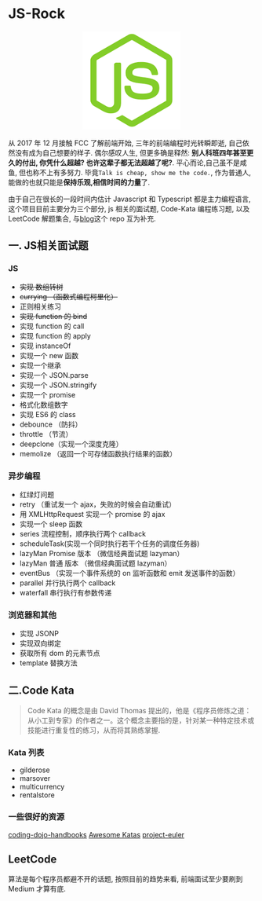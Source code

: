 # JS-Rock

<p align="center">
  <a href="#">
    <img width="200" src="./assets/js-rock.png"></img>
  </a>
</p>

从 2017 年 12 月接触 FCC 了解前端开始, 三年的前端编程时光转瞬即逝, 自己依然没有成为自己想要的样子. 偶尔感叹人生, 但更多确是释然: **别人科班四年甚至更久的付出, 你凭什么超越? 也许这辈子都无法超越了呢?**. 平心而论,自己虽不是咸鱼, 但也称不上有多努力. 毕竟`Talk is cheap, show me the code.`, 作为普通人,能做的也就只能是**保持乐观,相信时间的力量**了.

由于自己在很长的一段时间内估计 Javascript 和 Typescript 都是主力编程语言, 这个项目目前主要分为三个部分, js 相关的面试题, Code-Kata 编程练习题, 以及 LeetCode 解题集合, 与[blog](https://github.com/chenxiaoyao6228/blog)这个 repo 互为补充.

## 一. JS相关面试题

### JS

- ~~实现 数组转树~~
- ~~currying （函数式编程柯里化）~~
- 正则相关练习
- ~~实现 function 的 bind~~
- 实现 function 的 call
- 实现 function 的 apply
- 实现 instanceOf
- 实现一个 new 函数
- 实现一个继承
- 实现一个 JSON.parse
- 实现一个 JSON.stringify
- 实现一个 promise
- 格式化数组数字
- 实现 ES6 的 class
- debounce （防抖）
- throttle （节流）
- deepclone（实现一个深度克隆）
- memolize （返回一个可存储函数执行结果的函数）

### 异步编程

- 红绿灯问题
- retry （重试发一个 ajax，失败的时候会自动重试）
- 用 XMLHttpRequest 实现一个 promise 的 ajax
- 实现一个 sleep 函数
- series 流程控制，顺序执行两个 callback
- scheduleTask(实现一个同时执行若干个任务的调度任务器)
- lazyMan Promise 版本 （微信经典面试题 lazyman）
- lazyMan 普通 版本 （微信经典面试题 lazyman）
- eventBus （实现一个事件系统的 on 监听函数和 emit 发送事件的函数）
- parallel 并行执行两个 callback
- waterfall 串行执行有参数传递

### 浏览器和其他

- 实现 JSONP
- 实现双向绑定
- 获取所有 dom 的元素节点
- template 替换方法

## 二.Code Kata

> Code Kata 的概念是由 David Thomas 提出的，他是《程序员修炼之道：从小工到专家》的作者之一。这个概念主要指的是，针对某一种特定技术或技能进行重复性的练习，从而将其熟练掌握.

### Kata 列表

- gilderose
- marsover
- multicurrency
- rentalstore

### 一些很好的资源

[coding-dojo-handbooks](https://www.amazon.com/Coding-Dojo-Handbook-Emily-Bache/dp/919811803X)
[Awesome Katas](https://github.com/gamontal/awesome-katas)
[project-euler](https://www.freecodecamp.org/learn/coding-interview-prep/project-euler)

## LeetCode

算法是每个程序员都避不开的话题, 按照目前的趋势来看, 前端面试至少要刷到 Medium 才算有底.
